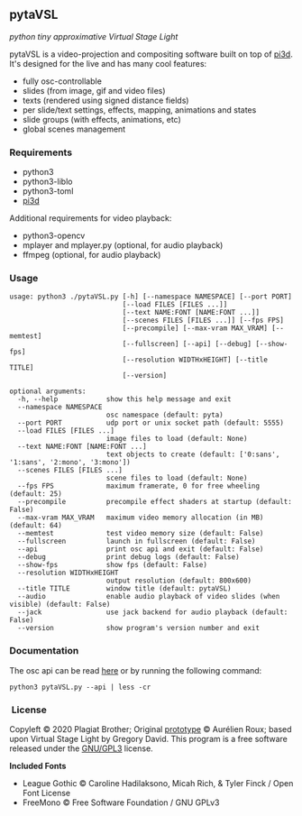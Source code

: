 ## pytaVSL
*python tiny approximative Virtual Stage Light*

pytaVSL is a video-projection and compositing software built on top of [pi3d](https://github.com/tipam/pi3d/). It's designed for the live and has many cool features:
- fully osc-controllable
- slides (from image, gif and video files)
- texts (rendered using signed distance fields)
- per slide/text settings, effects, mapping, animations and states
- slide groups (with effects, animations, etc)
- global scenes management

### Requirements

- python3
- python3-liblo
- python3-toml
- [pi3d](https://github.com/tipam/pi3d/)

Additional requirements for video playback:

- python3-opencv
- mplayer and mplayer.py (optional, for audio playback)
- ffmpeg (optional, for audio playback)


### Usage

```
usage: python3 ./pytaVSL.py [-h] [--namespace NAMESPACE] [--port PORT]
                            [--load FILES [FILES ...]]
                            [--text NAME:FONT [NAME:FONT ...]]
                            [--scenes FILES [FILES ...]] [--fps FPS]
                            [--precompile] [--max-vram MAX_VRAM] [--memtest]
                            [--fullscreen] [--api] [--debug] [--show-fps]
                            [--resolution WIDTHxHEIGHT] [--title TITLE]
                            [--version]

optional arguments:
  -h, --help            show this help message and exit
  --namespace NAMESPACE
                        osc namespace (default: pyta)
  --port PORT           udp port or unix socket path (default: 5555)
  --load FILES [FILES ...]
                        image files to load (default: None)
  --text NAME:FONT [NAME:FONT ...]
                        text objects to create (default: ['0:sans', '1:sans', '2:mono', '3:mono'])
  --scenes FILES [FILES ...]
                        scene files to load (default: None)
  --fps FPS             maximum framerate, 0 for free wheeling (default: 25)
  --precompile          precompile effect shaders at startup (default: False)
  --max-vram MAX_VRAM   maximum video memory allocation (in MB) (default: 64)
  --memtest             test video memory size (default: False)
  --fullscreen          launch in fullscreen (default: False)
  --api                 print osc api and exit (default: False)
  --debug               print debug logs (default: False)
  --show-fps            show fps (default: False)
  --resolution WIDTHxHEIGHT
                        output resolution (default: 800x600)
  --title TITLE         window title (default: pytaVSL)
  --audio               enable audio playback of video slides (when visible) (default: False)
  --jack                use jack backend for audio playback (default: False)
  --version             show program's version number and exit
```

### Documentation

The osc api can be read [here](https://github.com/PlagiatBros/pytaVSL/blob/master/API) or by running the following command:
```
python3 pytaVSL.py --api | less -cr
```

###  License

Copyleft © 2020 Plagiat Brother; Original [prototype](https://github.com/PlagiatBros/pytaVSL/blob/58782830260a917a0d4a859507023b4130fd0171/main.py) © Aurélien Roux; based upon Virtual Stage Light by Gregory David.
This program is a free software released under the [GNU/GPL3](https://github.com/PlagiatBros/pytaVSL/blob/master/LICENSE) license.

**Included Fonts**

- League Gothic © Caroline Hadilaksono, Micah Rich, & Tyler Finck / Open Font License
- FreeMono © Free Software Foundation / GNU GPLv3
